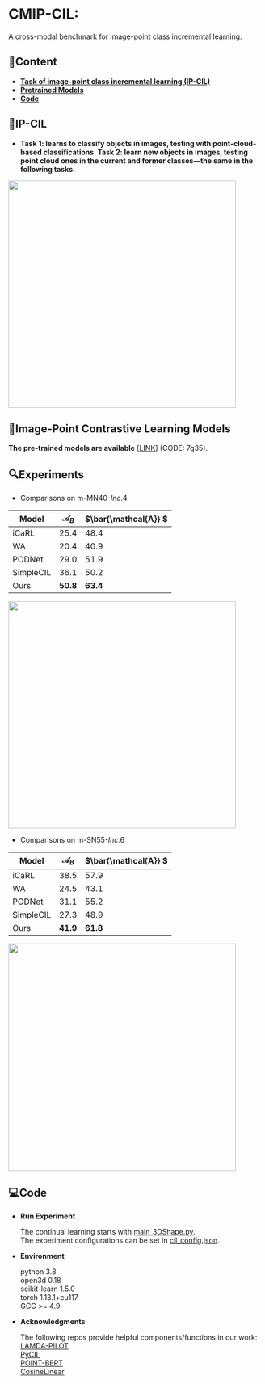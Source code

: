 # CMIP-CIL:
A cross-modal benchmark for image-point class incremental learning.

## 📖Content
- **[Task of image-point class incremental learning (IP-CIL)](#IP-CIL)**
- **[Pretrained Models](#Pretrained-Models)**
- **[Code](#Code)**

## 🎨IP-CIL
- **Task 1: learns to classify objects in images, testing with point-cloud-based classifications. Task 2: learn new objects in images, testing point cloud ones in the current and former classes—the same in the following tasks.**
 
<img src="https://hv.z.wiki/autoupload/20250317/H6HN/930X876/IP-CIL.png" width="450" />

  
## 🌈Image-Point Contrastive Learning Models
**The pre-trained models are available** [[LINK](https://pan.baidu.com/s/1D1UzXUP5o-7L-tmTi6ONHA )] (CODE: 7g35).

## 🔍Experiments

- Comparisons on m-MN40-*Inc*.4

| Model | ${\mathcal{A}_B}$ | $\bar{\mathcal{A}} $ |
|--|--|--|
| iCaRL | 25.4| 48.4 |
| WA | 20.4 | 40.9 |
| PODNet | 29.0 | 51.9 |
| SimpleCIL | 36.1 | 50.2 |
| Ours | **50.8** | **63.4** |

<img src="https://hv.z.wiki/autoupload/20250317/2B4F/1005X630/result1-ab-modelnet.PNG" width="450" />

- Comparisons on m-SN55-*Inc*.6

| Model | ${\mathcal{A}_B}$ | $\bar{\mathcal{A}} $ |
|--|--|--|
| iCaRL | 38.5| 57.9 |
| WA | 24.5 | 43.1 |
| PODNet | 31.1 | 55.2 |
| SimpleCIL | 27.3 |  48.9 |
| Ours | **41.9** | **61.8** |

<img src="https://cdn.z.wiki/autoupload/20250317/7jHu/806X528/result2-ab-shapenet.PNG" width="450" />
  
## 💻Code

- **Run Experiment**
  
  The continual learning starts with [main_3DShape.py](./main_3DShape.py). <br>
  The experiment configurations can be set in [cil_config.json](./exps/cil_config.json).


- **Environment**
  
  python 3.8 <br>
  open3d 0.18 <br>
  scikit-learn 1.5.0 <br>
  torch 1.13.1+cu117 <br>
  GCC >= 4.9
  
- **Acknowledgments**

  The following repos provide helpful components/functions in our work: <br>
  [LAMDA-PILOT](https://github.com/sun-hailong/LAMDA-PILOT) <br>
  [PyCIL](https://github.com/G-U-N/PyCIL) <br>
  [POINT-BERT](https://github.com/Julie-tang00/Point-BERT) <br>
  [CosineLinear](https://github.com/hshustc/CVPR19_Incremental_Learning/blob/master/cifar100-class-incremental/modified_linear.py)

